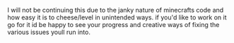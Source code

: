 I will not be continuing this due to the janky nature of minecrafts code and how easy it is to cheese/level in unintended ways. if you'd like to work on it go for it id be happy to see your progress and creative ways of fixing the various issues youll run into.
